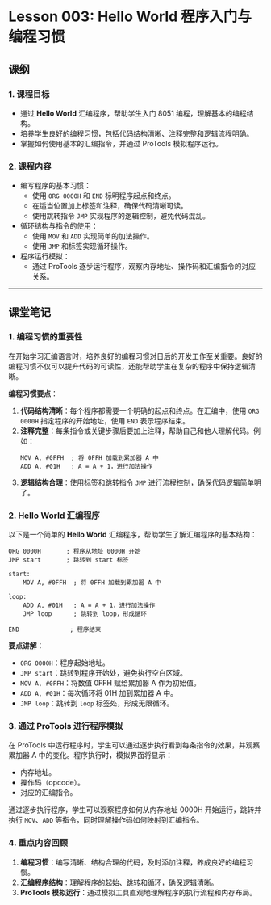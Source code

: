 # Lesson 003: Hello World 程序入门与编程习惯

## 课纲

### 1. 课程目标
- 通过 **Hello World** 汇编程序，帮助学生入门 8051 编程，理解基本的编程结构。
- 培养学生良好的编程习惯，包括代码结构清晰、注释完整和逻辑流程明确。
- 掌握如何使用基本的汇编指令，并通过 ProTools 模拟程序运行。

### 2. 课程内容
- 编写程序的基本习惯：
  - 使用 `ORG 0000H` 和 `END` 标明程序起点和终点。
  - 在适当位置加上标签和注释，确保代码清晰可读。
  - 使用跳转指令 `JMP` 实现程序的逻辑控制，避免代码混乱。
- 循环结构与指令的使用：
  - 使用 `MOV` 和 `ADD` 实现简单的加法操作。
  - 使用 `JMP` 和标签实现循环操作。
- 程序运行模拟：
  - 通过 ProTools 逐步运行程序，观察内存地址、操作码和汇编指令的对应关系。

---

## 课堂笔记

### 1. 编程习惯的重要性

在开始学习汇编语言时，培养良好的编程习惯对日后的开发工作至关重要。良好的编程习惯不仅可以提升代码的可读性，还能帮助学生在复杂的程序中保持逻辑清晰。

**编程习惯要点**：
1. **代码结构清晰**：每个程序都需要一个明确的起点和终点。在汇编中，使用 `ORG 0000H` 指定程序的开始地址，使用 `END` 表示程序结束。
2. **注释完整**：每条指令或关键步骤后要加上注释，帮助自己和他人理解代码。例如：
   ```assembly
   MOV A, #0FFH  ; 将 0FFH 加载到累加器 A 中
   ADD A, #01H   ; A = A + 1，进行加法操作
   ```
3. **逻辑结构合理**：使用标签和跳转指令 `JMP` 进行流程控制，确保代码逻辑简单明了。

### 2. Hello World 汇编程序

以下是一个简单的 **Hello World** 汇编程序，帮助学生了解汇编程序的基本结构：

```assembly
ORG 0000H       ; 程序从地址 0000H 开始
JMP start       ; 跳转到 start 标签

start:
    MOV A, #0FFH  ; 将 0FFH 加载到累加器 A 中

loop:
    ADD A, #01H   ; A = A + 1，进行加法操作
    JMP loop      ; 跳转到 loop，形成循环

END              ; 程序结束
```

**要点讲解**：
- `ORG 0000H`：程序起始地址。
- `JMP start`：跳转到程序开始处，避免执行空白区域。
- `MOV A, #0FFH`：将数值 0FFH 赋给累加器 A 作为初始值。
- `ADD A, #01H`：每次循环将 01H 加到累加器 A 中。
- `JMP loop`：跳转到 `loop` 标签处，形成无限循环。

### 3. 通过 ProTools 进行程序模拟

在 ProTools 中运行程序时，学生可以通过逐步执行看到每条指令的效果，并观察累加器 A 中的变化。程序执行时，模拟界面将显示：
- 内存地址。
- 操作码（opcode）。
- 对应的汇编指令。

通过逐步执行程序，学生可以观察程序如何从内存地址 0000H 开始运行，跳转并执行 `MOV`、`ADD` 等指令，同时理解操作码如何映射到汇编指令。

### 4. 重点内容回顾

1. **编程习惯**：编写清晰、结构合理的代码，及时添加注释，养成良好的编程习惯。
2. **汇编程序结构**：理解程序的起始、跳转和循环，确保逻辑清晰。
3. **ProTools 模拟运行**：通过模拟工具直观地理解程序的执行流程和内存布局。
